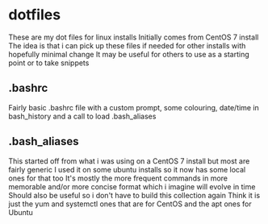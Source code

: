# dotfiles

These are my dot files for linux installs
Initially comes from CentOS 7 install 
The idea is that i can pick up these files if needed for other installs with hopefully minimal change
It may be useful for others to use as a starting point or to take snippets

## .bashrc

Fairly basic .bashrc file with a custom prompt, some colouring, date/time in bash_history and a call to load .bash_aliases

## .bash_aliases

This started off from what i was using on a CentOS 7 install but most are fairly generic
I used it on some ubuntu installs so it now has some local ones for that too
It's mostly the more frequent commands in more memorable and/or more concise format which i imagine will evolve in time
Should also be useful so i don't have to build this collection again
Think it is just the yum and systemctl ones that are for CentOS and the apt ones for Ubuntu
